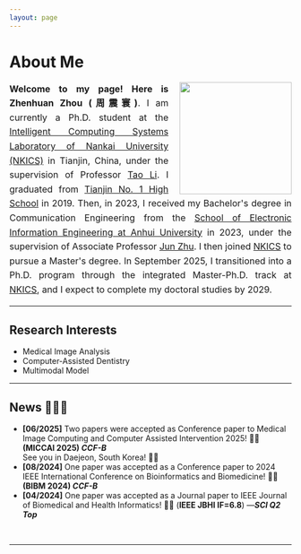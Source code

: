 ```yaml
---
layout: page
---
```


# About Me

<img src="ZZHCN.jpg" align="right" style="margin-left: 20px; width:200px;">

<div style="text-align: justify; line-height: 1.6; font-size: 16px;">

<strong>Welcome to my page! Here is Zhenhuan Zhou (周震寰)</strong>. I am currently a Ph.D. student at the 
<a href="https://ics.nankai.edu.cn/">Intelligent Computing Systems Laboratory of Nankai University (NKICS)</a> in Tianjin, China, 
under the supervision of Professor <a href="https://cc.nankai.edu.cn/2021/0323/c13619a548882/page.htm">Tao Li</a>.
I graduated from <a href="https://tjyz.tj.edu.cn/">Tianjin No. 1 High School</a> in 2019. Then, in 2023, I received my Bachelor's degree in Communication Engineering 
from the <a href="https://dy.ahu.edu.cn/main.htm">School of Electronic Information Engineering at Anhui University</a> in 2023, 
under the supervision of Associate Professor <a href="https://dy.ahu.edu.cn/2015/0821/c11066a104062/page.htm">Jun Zhu</a>. 
I then joined <a href="https://ics.nankai.edu.cn/">NKICS</a> to pursue a Master's degree. 
In September 2025, I transitioned into a Ph.D. program through the integrated Master-Ph.D. track at 
<a href="https://ics.nankai.edu.cn/">NKICS</a>, and I expect to complete my doctoral studies by 2029.

</div>

---

## Research Interests

- Medical Image Analysis
- Computer-Assisted Dentistry
- Multimodal Model


---

## News 🚀🚀🚀

- **[06/2025]** Two papers were accepted as Conference paper to Medical Image Computing and Computer Assisted Intervention 2025! 🎉🎉 **(MICCAI 2025) _CCF-B_** <br>See you in Daejeon, South Korea! 🎉🎉
- **[08/2024]** One paper was accepted as a Conference paper to 2024 IEEE International Conference on Bioinformatics and Biomedicine! 🎉🎉 **(BIBM 2024) _CCF-B_**
- **[04/2024]** One paper was accepted as a Journal paper to IEEE Journal of Biomedical and Health Informatics! 🎉🎉 (**IEEE JBHI IF=6.8**) —_**SCI Q2 Top**_
<br>

---
<script type="text/javascript" id="clstr_globe" src="//clustrmaps.com/globe.js?d=Xrk-JdJ4WmwIeLXLU3yf3DOuI_ZWyFsNrQxMRJXy-YI"></script>


